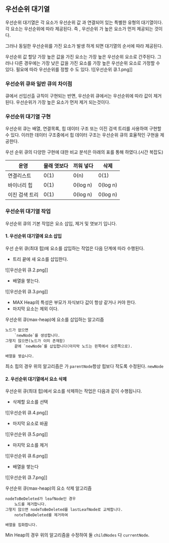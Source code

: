 ## 우선순위 대기열
우선순위 대기열은 각 요소가 우선순위 값 과 연결되어 있는 특별한 유형의 대기열이다.
각 요소는 우선순위에 따라 제공된다. 즉 , 우선순위 가 높은 요소가 먼저 제공되는 것이다.

그러나 동일한 우선순위를 가진 요소가 발생 하게 되면 대기열의 순서에 따라 제공된다.

우선순위 값 할당
가장 높은 값을 가진 요소는 가장 높은 우선순위 요소로 간주된다. 그러나 다른 경우에는 가장 낮은 값을 가진 요소를 가장 높은 우선순위 요소로 가정할 수 있다.
필요에 따라 우선순위를 정할 수 도 있다.
![[우선순위 큐.1.png]]

### 우선순위 큐와 일반 큐의 차이점
큐에서 선입선출 규칙이 구현되는 반면, 우선순위 큐에서는 우선순위에 따라 값이 제거된다.
우선순위가 가장 높은 요소가 먼저 제거 되는것이다.

### 우선순위 대기열 구현
우선순위 큐는 배열, 연결목록, 힙 데이터 구조 또는 이진 검색 트리를 사용하여 구현할 수 있다.
이러한 데이터 구조중에서 힙 데이터 구조는 우선순위 큐의 효율적인 구현을 제공한다.

우선 순위 큐의 다양한 구현에 대한 비교 분석은 아래의 표를 통해 하였다.(시간 복잡도)

|운영|몰래 엿보다|끼워 넣다|삭제|   
|----|---|---|---|
|연결리스트|0(1)|0(n)|0(1)|
|바이너리 힙|0(1)|0(log n)|0(log n)|
|이진 검색 트리|0(1)|0(log n)|0(log n)|

### 우선순위 대기열 작업
우선순위 큐의 기본 작업은 요소 삽입, 제거 및 엿보기 입니다.

#### 1. 우선순위 대기열에 요소 삽입
우선 순위 큐(최대 힙)에 요소를 삽입하는 작업은 다음 단계에 따라 수행된다. 
- 트리 끝에 새 요소를 삽입한다.

![[우선순위 큐.2.png]]
- 배열을 쌓는다.

![[우선순위 큐.3.png]]
- MAX Heap의 특성은 부모가 자식보다 값이 항상 같거나 커야 한다.
- 마지막 요소는 제외 이다.

우선순위 큐(max-heap)에 요소를 삽입하는 알고리즘
```
노드가 없으면
    `newNode`를 생성합니다.
그렇지 않으면(노드가 이미 존재함)
    끝에 `newNode`를 삽입합니다(마지막 노드는 왼쪽에서 오른쪽으로).
    
배열을 쌓습니다.
```
최소 힙의 경우 위의 알고리즘은 가 `parentNode`항상 힙보다 작도록 수정된다. `newNode`

#### 2. 우선순위 대기열에서 요소 삭제
우선순위 큐(최대 힙)에서 요소를 삭제하는 작업은 다음과 같이 수행됩니다.
- 삭제할 요소를 선택

![[우선순위 큐.4.png]]
- 마지막 요소로 바꿈

![[우선순위 큐.5.png]]
- 마지막 요소를 제거

![[우선순위 큐.6.png]]
- 배열을 쌓는다

![[우선순위 큐.7.png]]

우선순위 큐(max-heap)의 요소 삭제 알고리즘
```
nodeToBeDeleted가 leafNode인 경우  
    노드를 제거합니다.  
그렇지 않으면 nodeToBeDeleted를 lastLeafNode로 교체합니다.  
    noteToBeDeleted를 제거하여  

배열을 힙화합니다.
```
Min Heap의 경우 위의 알고리즘을 수정하여 둘 `childNodes` 다 `currentNode`.